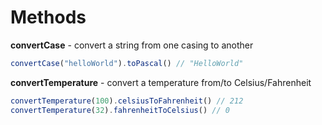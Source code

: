 # Methods

**convertCase** - convert a string from one casing to another

```javascript
convertCase("helloWorld").toPascal() // "HelloWorld"
```

**convertTemperature** - convert a temperature from/to Celsius/Fahrenheit

```javascript
convertTemperature(100).celsiusToFahrenheit() // 212
convertTemperature(32).fahrenheitToCelsius() // 0
```
